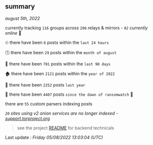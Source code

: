 
## summary
_august 5th, 2022_

currently tracking `116` groups across `206` relays & mirrors - _`92` currently online_ 📡

⏲ there have been `6` posts within the `last 24 hours`

🕓 there have been `29` posts within the `month of august`

📅 there have been `701` posts within the `last 90 days`

🏚 there have been `2121` posts within the `year of 2022`

🚀 there have been `2252` posts `last year`

🦕 there have been `4407` posts `since the dawn of ransomwatch` 🐣

there are `55` custom parsers indexing posts

_`20` sites using v2 onion services are no longer indexed - [support.torproject.org](https://support.torproject.org/onionservices/v2-deprecation/)_

> see the project [README](https://github.com/jmousqueton/ransomwatch#readme) for backend technicals



Last update : _Friday 05/08/2022 13:03:04 (UTC)_

